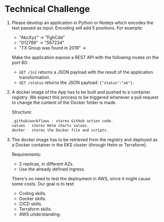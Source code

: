 # Technical Challenge

1. Please develop an application in Python or Nodejs which encodes the text passed as input.
    Encoding will add 5 positions. For example:

    - "AbcXyz" -> "FghCde"
    - "012789" -> "567234"
    - "TX Group was found in 2019" ->

    Make the application expose a REST API with the following routes on the port 80:

    - `GET /{n}` returns a JSON payload with the result of the application transformation.
    - `GET /status` returns the JSON payload: `{"status":"ok"}`.

2. A docker image of the App has to be built and pushed to a container registry.
We expect this process to be triggered whenever a pull request to change the content of the Docker folder is made.

    Structure:

    ```sh
    .github/workflows - stores GitHub action code.
    values - stores Helm charts values.
    docker - stores the Docker file and scripts.
    ```

3. The docker image has to be retrieved from the registry and deployed as a Docker container in the EKS cluster (through Helm or Terraform).

    Requirements:

    - 2 replicas, in different AZs.
    - Use the already defined ingress.

    There's no need to test the deployment in AWS, since it might cause some costs. Our goal is to test:

    - Coding skills.
    - Docker skills.
    - CICD skills.
    - Terraform skills.
    - AWS understanding.
